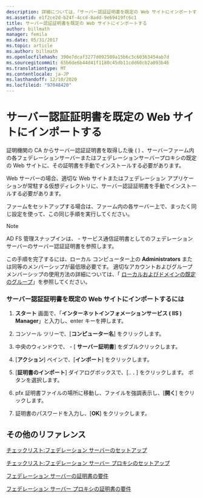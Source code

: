 ```yaml
---
description: 詳細については、「サーバー認証証明書を既定の Web サイトにインポートする」を参照してください。
ms.assetid: e1f2ce2d-b24f-4ccd-8add-9e69419fc6c1
title: サーバー認証証明書を既定の Web サイトにインポートする
author: billmath
manager: femila
ms.date: 05/31/2017
ms.topic: article
ms.author: billmath
ms.openlocfilehash: 390e7dcaf3277d092509a15b6c3c60363454ab7d
ms.sourcegitcommit: 65b6de6b44d41f1180c45db11cdd60cb2a093b46
ms.translationtype: MT
ms.contentlocale: ja-JP
ms.lasthandoff: 12/10/2020
ms.locfileid: "97048420"
---
```

# <a name="import-a-server-authentication-certificate-to-the-default-web-site"></a>サーバー認証証明書を既定の Web サイトにインポートする

証明機関の CA からサーバー認証証明書を取得した後 \( \) 、サーバーファーム内の各フェデレーションサーバーまたはフェデレーションサーバープロキシの既定の Web サイトに、その証明書を手動でインストールする必要があります。

Web サーバーの場合、適切な Web サイトまたはフェデレーション アプリケーションが常駐する仮想ディレクトリに、サーバー認証証明書を手動でインストールする必要があります。

ファームをセットアップする場合は、ファーム内の各サーバー上で、まったく同じ設定を使って、この同じ手順を実行してください。

> [!NOTE]
> AD FS 管理スナップインは、 \- サービス通信証明書としてのフェデレーションサーバーのサーバー認証証明書を参照します。

この手順を完了するには、ローカル コンピューター上の **Administrators** または同等のメンバーシップが最低限必要です。  適切なアカウントおよびグループメンバーシップの使用方法の詳細については、「 [ローカルおよびドメインの既定のグループ](https://go.microsoft.com/fwlink/?LinkId=83477)」を参照してください。

### <a name="to-import-a-server-authentication-certificate-to-the-default-web-site"></a>サーバー認証証明書を既定の Web サイトにインポートするには

1.  **スタート** 画面で、「**インターネットインフォメーションサービス \( IIS \) Manager**」と入力し、enter キーを押します。

2.  コンソール ツリーで、[**コンピューター名**] をクリックします。

3.  中央のウィンドウで、 \- [ **サーバー証明書**] をダブルクリックします。

4.  [**アクション**] ペインで、[**インポート**] をクリックします。

5.  [**証明書のインポート**] ダイアログボックスで、[.. **.** ] をクリックします。 ボタンを選択します。

6.  pfx 証明書ファイルの場所に移動し、ファイルを強調表示し、[**開く**] をクリックします。

7.  証明書のパスワードを入力し、[**OK**] をクリックします。

## <a name="additional-references"></a>その他のリファレンス
[チェックリスト:フェデレーション サーバーのセットアップ](Checklist--Setting-Up-a-Federation-Server.md)

[チェックリスト:フェデレーション サーバー プロキシのセットアップ](Checklist--Setting-Up-a-Federation-Server-Proxy.md)

[フェデレーション サーバーの証明書の要件](../design/certificate-requirements-for-federation-servers.md)

[フェデレーション サーバー プロキシの証明書の要件](/previous-versions/windows/it-pro/windows-server-2012-R2-and-2012/dd807054(v=ws.11))


